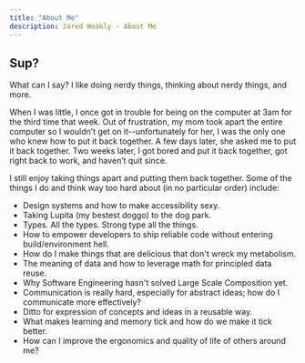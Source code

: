 ```yaml
---
title: "About Me"
description: Jared Weakly - About Me
---
```


## Sup?

What can I say? I like doing nerdy things, thinking about nerdy things, and more.

When I was little, I once got in trouble for being on the computer at 3am for the third time that week.
Out of frustration, my mom took apart the entire computer so I wouldn’t get on it--unfortunately for her, I was the only one who knew how to put it back together.
A few days later, she asked me to put it back together. Two weeks later, I got bored and put it back together, got right back to work, and haven’t quit since.

I still enjoy taking things apart and putting them back together.
Some of the things I do and think way too hard about (in no particular order) include:

- Design systems and how to make accessibility sexy.
- Taking Lupita (my bestest doggo) to the dog park.
- Types. All the types. Strong type all the things.
- How to empower developers to ship reliable code without entering build/environment hell.
- How do I make things that are delicious that don't wreck my metabolism.
- The meaning of data and how to leverage math for principled data reuse.
- Why Software Engineering hasn't solved Large Scale Composition yet.
- Communication is really hard, especially for abstract ideas; how do I communicate more effectively?
- Ditto for expression of concepts and ideas in a reusable way.
- What makes learning and memory tick and how do we make it tick better.
- How can I improve the ergonomics and quality of life of others around me?
